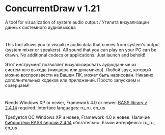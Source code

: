 # ConcurrentDraw v 1.21
A tool for visualization of system audio output / Утилита визуализации данных системного аудиовыхода
#

This tool allows you to visualize audio data that comes from system's output
(system mixer or speakers). All sound that you can play on your PC can be drawn.
No additional codecs or applications. Just launch and behold!

Этот инструмент позволяет визуализировать аудиоданные из системного выхода
(микшера или динамиков). Любой звук, который можно воспроизвести на Вашем ПК,
может быть нарисован. Никаких дополнительных кодеков или приложений. Просто
запускаем и созерцаем!

#

Needs Windows XP or newer, Framework 4.0 or newer.
[BASS library v 2.4.14](http://www.un4seen.com/) required.
Interface languages: ru_ru, en_us


Требуется ОС Windows XP и новее, Framework 4.0 и новее.
Наличие [библиотеки BASS версии 2.4.14](http://www.un4seen.com/) обязательно.
Языки интерфейса: ru_ru, en_us
